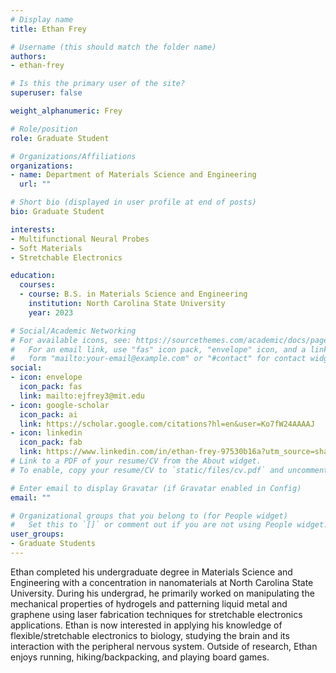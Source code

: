 ```yaml
---
# Display name
title: Ethan Frey

# Username (this should match the folder name)
authors:
- ethan-frey

# Is this the primary user of the site?
superuser: false

weight_alphanumeric: Frey

# Role/position
role: Graduate Student

# Organizations/Affiliations
organizations:
- name: Department of Materials Science and Engineering
  url: ""

# Short bio (displayed in user profile at end of posts)
bio: Graduate Student

interests:
- Multifunctional Neural Probes
- Soft Materials
- Stretchable Electronics

education:
  courses:
  - course: B.S. in Materials Science and Engineering
    institution: North Carolina State University
    year: 2023

# Social/Academic Networking
# For available icons, see: https://sourcethemes.com/academic/docs/page-builder/#icons
#   For an email link, use "fas" icon pack, "envelope" icon, and a link in the
#   form "mailto:your-email@example.com" or "#contact" for contact widget.
social:
- icon: envelope
  icon_pack: fas
  link: mailto:ejfrey3@mit.edu
- icon: google-scholar
  icon_pack: ai
  link: https://scholar.google.com/citations?hl=en&user=Ko7fW24AAAAJ
- icon: linkedin
  icon_pack: fab
  link: https://www.linkedin.com/in/ethan-frey-97530b16a?utm_source=share&utm_campaign=share_via&utm_content=profile&utm_medium=android_app
# Link to a PDF of your resume/CV from the About widget.
# To enable, copy your resume/CV to `static/files/cv.pdf` and uncomment the lines below.

# Enter email to display Gravatar (if Gravatar enabled in Config)
email: ""

# Organizational groups that you belong to (for People widget)
#   Set this to `[]` or comment out if you are not using People widget.
user_groups:
- Graduate Students
---
```

Ethan completed his undergraduate degree in Materials Science and Engineering with a concentration in nanomaterials at North Carolina State University. During his undergrad, he primarily worked on manipulating the mechanical properties of hydrogels and patterning liquid metal and graphene using laser fabrication techniques for stretchable electronics applications. Ethan is now interested in applying his knowledge of flexible/stretchable electronics to biology, studying the brain and its interaction with the peripheral nervous system. Outside of research, Ethan enjoys running, hiking/backpacking, and playing board games.